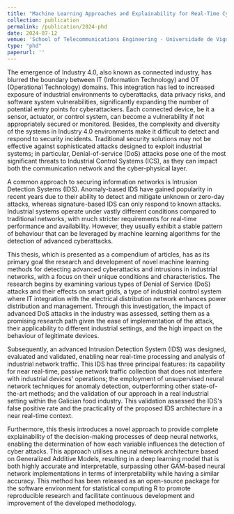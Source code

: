 ```yaml
---
title: "Machine Learning Approaches and Explainability for Real-Time Cyberattack Detection"
collection: publication
permalink: /publication/2024-phd
date: 2024-07-12
venue: 'School of Telecommunications Engineering - Universidade de Vigo'
type: "phd"
paperurl: ''
---
```



The emergence of Industry 4.0, also known as connected industry, has blurred the boundary between IT (Information Technology) and OT (Operational Technology) domains. This integration has led to increased exposure of industrial environments to cyberattacks, data privacy risks, and software system vulnerabilities, significantly expanding the number of potential entry points for cyberattackers. Each connected device, be it a sensor, actuator, or control system, can become a vulnerability if not appropriately secured or monitored. Besides, the complexity and diversity of the systems in Industry 4.0 environments make it difficult to detect and respond to security incidents. Traditional security solutions may not be effective against sophisticated attacks designed to exploit industrial systems; in particular, Denial-of-service (DoS) attacks pose one of the most significant threats to Industrial Control Systems (ICS), as they can impact both the communication network and the cyber-physical layer.


A common approach to securing information networks is Intrusion Detection Systems (IDS). Anomaly-based IDS have gained popularity in recent years due to their ability to detect and mitigate unknown or zero-day attacks, whereas signature-based IDS can only respond to known attacks. Industrial systems operate under vastly different conditions compared to traditional networks, with much stricter requirements for real-time performance and availability. However, they usually exhibit a stable pattern of behaviour that can be leveraged by machine learning algorithms for the detection of advanced cyberattacks. 


This thesis, which is presented as a compendium of articles, has as its primary goal the research and development of novel machine learning methods for detecting advanced cyberattacks and intrusions in industrial networks, with a focus on their unique conditions and characteristics. The research begins by examining various types of Denial of Service (DoS) attacks and their effects on smart grids, a type of industrial control system where IT integration with the electrical distribution network enhances power distribution and management. Through this investigation, the impact of advanced DoS attacks in the industry was assessed, setting them as a promising research path given the ease of implementation of the attack, their applicability to different industrial settings, and the high impact on the behaviour of legitimate devices. 


Subsequently, an advanced Intrusion Detection System (IDS) was designed, evaluated and validated, enabling near real-time processing and analysis of industrial network traffic. This IDS has three principal features: its capability for near real-time, passive network traffic collection that does not interfere with industrial devices' operations; the employment of unsupervised neural network techniques for anomaly detection, outperforming other state-of-the-art methods; and the validation of our approach in a real industrial setting within the Galician food industry. This validation assessed the IDS's false positive rate and the practicality of the proposed IDS architecture in a near real-time context.


Furthermore, this thesis introduces a novel approach to provide complete explainability of the decision-making processes of deep neural networks, enabling the determination of how each variable influences the detection of cyber attacks. This approach utilises a neural network architecture based on Generalized Additive Models, resulting in a deep learning model that is both highly accurate and interpretable, surpassing other GAM-based neural network implementations in terms of interpretability while having a similar accuracy. This method has been released as an open-source package for the software environment for statistical computing R to promote reproducible research and facilitate continuous development and improvement of the developed methodology.